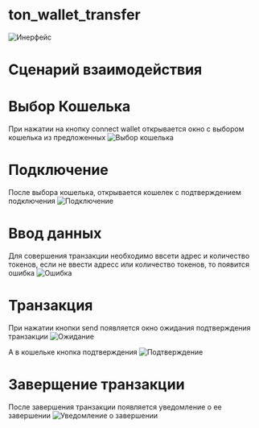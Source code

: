 # ton_wallet_transfer
![Инерфейс](ton/interface.png)


# Сценарий взаимодействия
# Выбор Кошелька
При нажатии на кнопку connect wallet открывается окно с выбором кошелька из предложенных
![Выбор кошелька](ton/select_wallet.png)

# Подключение
После выбора кошелька, открывается кошелек с подтверждением подключения
![Подключение](ton/connect_wallet.png)

# Ввод данных
Для совершения транзакции необходимо ввсети адрес и количество токенов, если не ввести адресс или количество токенов, то появится ошибка
![Ошибка](ton/empty_address.png)


# Транзакция
При нажатии кнопки send появляется окно ожидания подтверждения транзакции
![Ожидание](ton/waiting_confirm.png)

А в кошельке кнопка подтверждения
![Подтверждение](ton/сonfirm_in_wallet.png)

# Заверщение транзакции
После завершения транзакции появляется уведомление о ее завершении
![Уведомление о завершении](ton/transaction_confirm.png)

